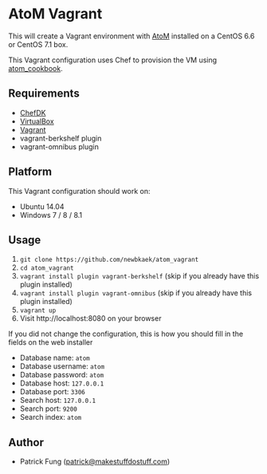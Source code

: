 AtoM Vagrant
=============
This will create a Vagrant environment with [AtoM](https://www.accesstomemory.org/) installed on a CentOS 6.6 or CentOS 7.1 box.

This Vagrant configuration uses Chef to provision the VM using [atom_cookbook](https://github.com/newbkaek/atom_cookbook).

Requirements
------------
* [ChefDK](https://downloads.chef.io/chef-dk/)
* [VirtualBox](https://www.virtualbox.org/)
* [Vagrant](https://vagrantup.com)
* vagrant-berkshelf plugin
* vagrant-omnibus plugin

## Platform
This Vagrant configuration should work on:
* Ubuntu 14.04
* Windows 7 / 8 / 8.1

## Usage
1. `git clone https://github.com/newbkaek/atom_vagrant`
2. `cd atom_vagrant`
3. `vagrant install plugin vagrant-berkshelf` (skip if you already have this plugin installed)
4. `vagrant install plugin vagrant-omnibus` (skip if you already have this plugin installed)
5. `vagrant up`
6. Visit http://localhost:8080 on your browser

If you did not change the configuration, this is how you should fill in the fields on the web installer
* Database name: `atom`
* Database username: `atom`
* Database password: `atom`
* Database host: `127.0.0.1`
* Database port: `3306`
* Search host: `127.0.0.1`
* Search port: `9200`
* Search index: `atom`

## Author
* Patrick Fung (<patrick@makestuffdostuff.com>)
